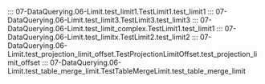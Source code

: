 ::: 07-DataQuerying.06-Limit.test_limit1.TestLimit1.test_limit1
::: 07-DataQuerying.06-Limit.test_limit3.TestLimit3.test_limit3
::: 07-DataQuerying.06-Limit.test_limit_complex.TestLimit1.test_limit1
::: 07-DataQuerying.06-Limit.test_limitx.TestLimit2.test_limit2
::: 07-DataQuerying.06-Limit.test_projection_limit_offset.TestProjectionLimitOffset.test_projection_limit_offset
::: 07-DataQuerying.06-Limit.test_table_merge_limit.TestTableMergeLimit.test_table_merge_limit
